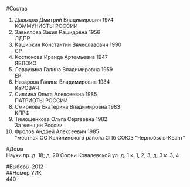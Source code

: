 #Состав  
1. Давыдов Дмитрий Владимирович 1974  
    КОММУНИСТЫ РОССИИ  
2. Завьялова Закия Рашидовна 1956  
    ЛДПР  
3. Каширкин Константин Вячеславович 1990  
    СР  
4. Костюкова Ираида Артемьевна 1947  
    ЯБЛОКО  
5. Лаврухина Галина Владимировна 1959  
    ЕР  
6. Назарова Галина Владимировна 1984  
    КаРОВАЧ  
7. Силкина Ольга Алексеевна 1985  
    ПАТРИОТЫ РОССИИ  
8. Смирнова Екатерина Владимировна 1983  
    КПРФ  
9. Тимошенкова Ольга Сергеевна 1982  
    За женщин России  
10. Фролов Андрей Алексеевич 1985  
    "местная ОО Калининского района СПб СОЮЗ "Чернобыль-Квант"  
  
#Дома  
Науки пр. д. 18; д. 20 Софьи Ковалевской ул. д. 1 к. 1, 2, 3; д. 3 к. 3, 4  
  
#Выборы-2012  
##Номер УИК  
440  
